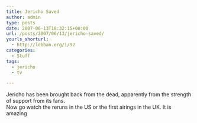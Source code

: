```yaml
---
title: Jericho Saved
author: admin
type: posts
date: 2007-06-13T18:32:15+00:00
url: /posts/2007/06/13/jericho-saved/
yourls_shorturl:
  - http://lobban.org/i/92
categories:
  - Stuff
tags:
  - jericho
  - tv

---
```

Jericho has been brought back from the dead, apparently from the strength of support from its fans.   
Now go watch the reruns in the US or the first airings in the UK. It is amazing